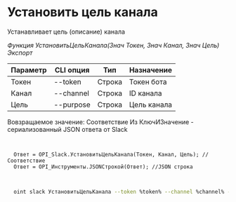 ﻿---
sidebar_position: 12
---

# Установить цель канала
 Устанавливает цель (описание) канала


*Функция УстановитьЦельКанала(Знач Токен, Знач Канал, Знач Цель) Экспорт*

  | Параметр | CLI опция | Тип | Назначение |
  |-|-|-|-|
  | Токен | --token | Строка | Токен бота |
  | Канал | --channel | Строка | ID канала |
  | Цель | --purpose | Строка | Цель канала |

  
  Вовзращаемое значение:   Соответствие Из КлючИЗначение - сериализованный JSON ответа от Slack

```bsl title="Пример кода"
	

  Ответ = OPI_Slack.УстановитьЦельКанала(Токен, Канал, Цель); //Соответствие
  Ответ = OPI_Инструменты.JSONСтрокой(Ответ); //JSON строка
	
```

```sh title="Пример команд CLI"
    
  oint slack УстановитьЦельКанала --token %token% --channel %channel% --purpose %purpose%

```


```json title="Результат"



```
